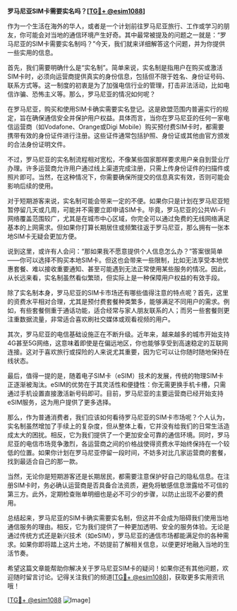 **罗马尼亚SIM卡需要实名吗？[[TG💪+ @esim1088](https://t.me/s/esim1088)]**

作为一个生活在海外的华人，或者是一个计划前往罗马尼亚旅行、工作或学习的朋友，你可能会对当地的通信环境产生好奇。其中最常被提及的问题之一就是：“罗马尼亚的SIM卡需要实名制吗？”今天，我们就来详细解答这个问题，并为你提供一些实用的信息。

首先，我们需要明确什么是“实名制”。简单来说，实名制是指用户在购买或激活SIM卡时，必须向运营商提供真实的身份信息，包括但不限于姓名、身份证号码、联系方式等。这一制度的初衷是为了加强电信行业的管理，打击非法活动，比如电信诈骗、恐怖主义等。那么，罗马尼亚的情况如何呢？

在罗马尼亚，购买和使用SIM卡确实需要实名登记。这是欧盟范围内普遍实行的规定，旨在确保通信安全并保护用户权益。具体而言，当你在罗马尼亚的任何一家电信运营商（如Vodafone、Orange或Digi Mobile）购买预付费SIM卡时，都需要携带有效的身份证件进行注册。这些证件通常包括护照、身份证或其他由官方颁发的合法身份证明文件。

不过，罗马尼亚的实名制流程相对宽松，不像某些国家那样要求用户亲自到营业厅办理。许多运营商允许用户通过线上渠道完成注册，只需上传身份证件的扫描件或照片即可。当然，在这种情况下，你需要确保所提交的信息真实有效，否则可能会影响后续的使用。

对于短期游客来说，实名制可能会带来一定的不便。如果你只是计划在罗马尼亚短暂停留几天或几周，可能并不需要立即申请SIM卡。毕竟，罗马尼亚的公共Wi-Fi网络覆盖范围较广，尤其是在城市中心区域，你完全可以通过免费的无线网络满足基本的上网需求。但如果你打算长期居住或频繁往返于罗马尼亚，那么拥有一张本地SIM卡无疑会更加方便。

说到这里，或许有人会问：“那如果我不愿意提供个人信息怎么办？”答案很简单——你可以选择不购买本地SIM卡。但这也会带来一些限制，比如无法享受本地优惠套餐、难以接收重要通知、甚至可能遇到无法正常使用某些服务的情况。因此，从长远来看，实名制虽然看似繁琐，但实际上是一种保障用户权益的有效手段。

除了实名制本身，罗马尼亚的SIM卡市场还有哪些值得注意的特点呢？首先，这里的资费水平相对合理，尤其是预付费套餐种类繁多，能够满足不同用户的需求。例如，有些套餐侧重于通话功能，适合经常与家人朋友联系的人；而另一些套餐则更注重数据流量，非常适合喜欢刷社交媒体或观看视频的用户。

其次，罗马尼亚的电信基础设施正在不断升级。近年来，越来越多的城市开始支持4G甚至5G网络，这意味着即使是在偏远地区，你也能够享受到高速稳定的互联网连接。这对于喜欢旅行或探险的人来说尤其重要，因为它可以让你随时随地保持在线状态。

最后，值得一提的是，随着电子SIM卡（eSIM）技术的发展，传统的物理SIM卡正逐渐被淘汰。eSIM的优势在于其灵活性和便捷性：你无需更换手机卡槽，只需通过手机设置直接激活新号码即可。目前，罗马尼亚的主要运营商已经开始支持eSIM服务，这为用户提供了更多选择。

那么，作为普通消费者，我们应该如何看待罗马尼亚的SIM卡市场呢？个人认为，实名制虽然增加了手续上的复杂度，但从整体上看，它并没有给我们的日常生活造成太大的困扰。相反，它为我们提供了一个更加安全可靠的通信环境。同时，罗马尼亚的电信市场竞争激烈，各运营商之间的价格战使得资费水平始终保持在一个较低的位置。如果你计划在罗马尼亚停留一段时间，不妨多对比几家运营商的套餐，找到最适合自己的那一款。

当然，无论你是短期游客还是长期居民，都需要注意保护好自己的隐私信息。在注册SIM卡时，务必确认运营商是否具备合法资质，避免将敏感信息泄露给不可信的第三方。此外，定期检查账单明细也是必不可少的步骤，以防止出现不必要的费用。

总结起来，罗马尼亚的SIM卡确实需要实名制，但这并不会成为阻碍我们使用当地通信服务的理由。相反，它为我们提供了一种更加透明、安全的服务体验。无论是通过传统方式还是新兴技术（如eSIM），罗马尼亚的通信市场都能满足你的各种需求。如果你即将踏上这片土地，不妨提前了解相关信息，以便更好地融入当地的生活节奏。

希望这篇文章能帮助你解决关于罗马尼亚SIM卡的疑问！如果你还有其他问题，欢迎随时留言讨论。记得关注我们的频道[[TG💪+ @esim1088](https://t.me/s/esim1088)]，获取更多实用资讯哦！

[[TG💪+ @esim1088](https://t.me/s/esim1088) ![Image](https://i.postimg.cc/4NQfJmqS/Snipaste-2025-05-13-00-14-12.png)]